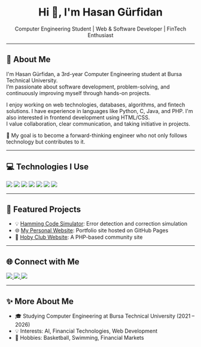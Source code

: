 <h1 align="center">Hi 👋, I'm Hasan Gürfidan</h1>

<p align="center">Computer Engineering Student | Web & Software Developer | FinTech Enthusiast</p>

---

## 🧠 About Me

I'm Hasan Gürfidan, a 3rd-year Computer Engineering student at Bursa Technical University.  
I’m passionate about software development, problem-solving, and continuously improving myself through hands-on projects.

I enjoy working on web technologies, databases, algorithms, and fintech solutions. I have experience in languages like Python, C, Java, and PHP. I'm also interested in frontend development using HTML/CSS.  
I value collaboration, clear communication, and taking initiative in projects.

🚀 My goal is to become a forward-thinking engineer who not only follows technology but contributes to it.

---

## 💻 Technologies I Use

<p align="left">
  <img src="https://img.shields.io/badge/Python-3776AB?style=for-the-badge&logo=python&logoColor=white" />
  <img src="https://img.shields.io/badge/C-00599C?style=for-the-badge&logo=c&logoColor=white" />
  <img src="https://img.shields.io/badge/Java-007396?style=for-the-badge&logo=java&logoColor=white" />
  <img src="https://img.shields.io/badge/PHP-777BB4?style=for-the-badge&logo=php&logoColor=white" />
  <img src="https://img.shields.io/badge/SQL-4479A1?style=for-the-badge&logo=mysql&logoColor=white" />
  <img src="https://img.shields.io/badge/HTML-E34F26?style=for-the-badge&logo=html5&logoColor=white" />
  <img src="https://img.shields.io/badge/CSS-1572B6?style=for-the-badge&logo=css3&logoColor=white" />
</p>

---

## 📌 Featured Projects

- 💡 [Hamming Code Simulator](https://github.com/hasangrfdn/hamming-code-simulator): Error detection and correction simulation
- 🌐 [My Personal Website](https://hasangrfdn.github.io/): Portfolio site hosted on GitHub Pages
- 🧪 [Hoby Club Website](https://github.com/hasangrfdn/hoby_club): A PHP-based community site

---

## 🌐 Connect with Me

<p align="left">
  <a href="https://www.linkedin.com/in/hasangrfdn">
    <img src="https://img.shields.io/badge/LinkedIn-0A66C2?style=for-the-badge&logo=linkedin&logoColor=white" />
  </a>
  <a href="https://github.com/hasangrfdn">
    <img src="https://img.shields.io/badge/GitHub-100000?style=for-the-badge&logo=github&logoColor=white" />
  </a>
  <a href="mailto:hasangrfdn@gmail.com">
    <img src="https://img.shields.io/badge/Gmail-D14836?style=for-the-badge&logo=gmail&logoColor=white" />
  </a>
</p>

---

## ✨ More About Me

- 🎓 Studying Computer Engineering at Bursa Technical University (2021 – 2026)  
- 💡 Interests: AI, Financial Technologies, Web Development  
- 🏀 Hobbies: Basketball, Swimming, Financial Markets

